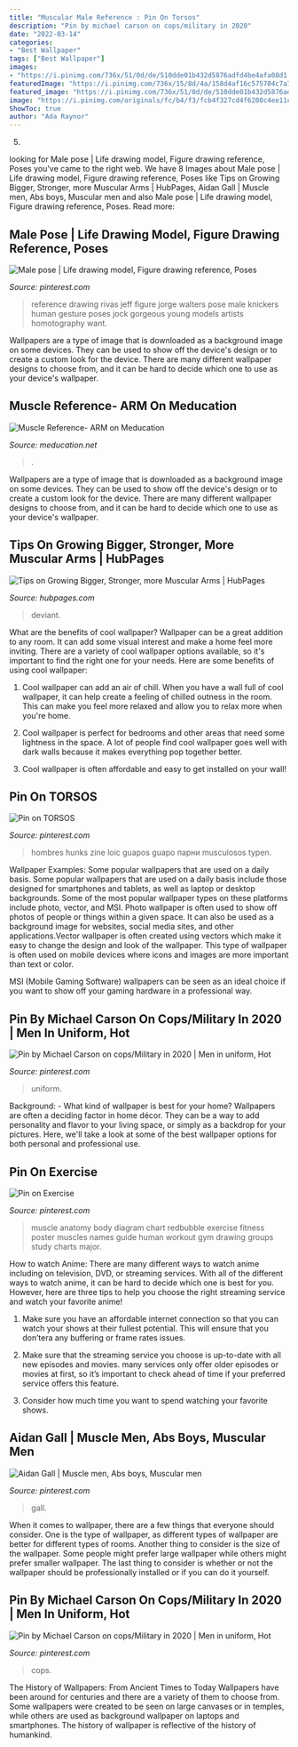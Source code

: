 ```yaml
---
title: "Muscular Male Reference : Pin On Torsos"
description: "Pin by michael carson on cops/military in 2020"
date: "2022-03-14"
categories:
- "Best Wallpaper"
tags: ["Best Wallpaper"]
images:
- "https://i.pinimg.com/736x/51/0d/de/510dde01b432d5876adfd4be4afa08d1.jpg"
featuredImage: "https://i.pinimg.com/736x/15/8d/4a/158d4af16c575704c7a7311291188649.jpg"
featured_image: "https://i.pinimg.com/736x/51/0d/de/510dde01b432d5876adfd4be4afa08d1.jpg"
image: "https://i.pinimg.com/originals/fc/b4/f3/fcb4f327cd4f6200c4ee11c7df131d25.jpg"
ShowToc: true
author: "Ada Raynor"
---
```



5.

	

		
looking for Male pose | Life drawing model, Figure drawing reference, Poses you've came to the right web. We have 8 Images about Male pose | Life drawing model, Figure drawing reference, Poses like Tips on Growing Bigger, Stronger, more Muscular Arms | HubPages, Aidan Gall | Muscle men, Abs boys, Muscular men and also Male pose | Life drawing model, Figure drawing reference, Poses. Read more:
		
    
## Male Pose | Life Drawing Model, Figure Drawing Reference, Poses

<img loading=lazy src="https://i.pinimg.com/originals/7b/5a/3f/7b5a3f1d3d7043de511fa0e88ca1ffb9.jpg" onerror="this.onerror=null;this.src='https://tse4.mm.bing.net/th?id=OIP.GL6u_ldpIlK0qgFP_dEXXgAAAA&amp;pid=15.1';" alt="Male pose | Life drawing model, Figure drawing reference, Poses">

_Source: pinterest.com_

>reference drawing rivas jeff figure jorge walters pose male knickers human gesture poses jock gorgeous young models artists homotography want. 

	

Wallpapers are a type of image that is downloaded as a background image on some devices. They can be used to show off the device's design or to create a custom look for the device. There are many different wallpaper designs to choose from, and it can be hard to decide which one to use as your device's wallpaper.

    
## Muscle Reference- ARM On Meducation

<img loading=lazy src="https://d17h1fcixtjvd3.cloudfront.net/img/32358/42e0c933f9d10a8dd9b29a08e74d27f9ae8b3d21/facebook.png" onerror="this.onerror=null;this.src='https://tse3.mm.bing.net/th?id=OIP.2PBDLXzuK7HBWuu7CdhV3gHaD4&amp;pid=15.1';" alt="Muscle Reference- ARM on Meducation">

_Source: meducation.net_

>. 

	

Wallpapers are a type of image that is downloaded as a background image on some devices. They can be used to show off the device's design or to create a custom look for the device. There are many different wallpaper designs to choose from, and it can be hard to decide which one to use as your device's wallpaper.

    
## Tips On Growing Bigger, Stronger, More Muscular Arms | HubPages

<img loading=lazy src="https://usercontent1.hubstatic.com/13438626_f1024.jpg" onerror="this.onerror=null;this.src='https://tse1.mm.bing.net/th?id=OIP.pBDu7kee29mXarRGYxlZBwHaFj&amp;pid=15.1';" alt="Tips on Growing Bigger, Stronger, more Muscular Arms | HubPages">

_Source: hubpages.com_

>deviant. 

	

What are the benefits of cool wallpaper?
Wallpaper can be a great addition to any room. It can add some visual interest and make a home feel more inviting. There are a variety of cool wallpaper options available, so it's important to find the right one for your needs. Here are some benefits of using cool wallpaper: 
1. Cool wallpaper can add an air of chill. When you have a wall full of cool wallpaper, it can help create a feeling of chilled outness in the room. This can make you feel more relaxed and allow you to relax more when you're home. 

2. Cool wallpaper is perfect for bedrooms and other areas that need some lightness in the space. A lot of people find cool wallpaper goes well with dark walls because it makes everything pop together better. 

3. Cool wallpaper is often affordable and easy to get installed on your wall!

    
## Pin On TORSOS

<img loading=lazy src="https://i.pinimg.com/736x/51/0d/de/510dde01b432d5876adfd4be4afa08d1.jpg" onerror="this.onerror=null;this.src='https://tse3.mm.bing.net/th?id=OIP.nwVV6tuhgJil3WIleEL-GgHaKc&amp;pid=15.1';" alt="Pin on TORSOS">

_Source: pinterest.com_

>hombres hunks zine loic guapos guapo парни musculosos typen. 

	

Wallpaper Examples: Some popular wallpapers that are used on a daily basis.
Some popular wallpapers that are used on a daily basis include those designed for smartphones and tablets, as well as laptop or desktop backgrounds. Some of the most popular wallpaper types on these platforms include photo, vector, and MSI. 
Photo wallpaper is often used to show off photos of people or things within a given space. It can also be used as a background image for websites, social media sites, and other applications.Vector wallpaper is often created using vectors which make it easy to change the design and look of the wallpaper. This type of wallpaper is often used on mobile devices where icons and images are more important than text or color. 

MSI (Mobile Gaming Software) wallpapers can be seen as an ideal choice if you want to show off your gaming hardware in a professional way.

    
## Pin By Michael Carson On Cops/Military In 2020 | Men In Uniform, Hot

<img loading=lazy src="https://i.pinimg.com/originals/fc/b4/f3/fcb4f327cd4f6200c4ee11c7df131d25.jpg" onerror="this.onerror=null;this.src='https://tse3.mm.bing.net/th?id=OIP.Uh69KoddxsvITJZhRZcGVwHaLw&amp;pid=15.1';" alt="Pin by Michael Carson on cops/Military in 2020 | Men in uniform, Hot">

_Source: pinterest.com_

>uniform. 

	

Background: - What kind of wallpaper is best for your home?
Wallpapers are often a deciding factor in home décor. They can be a way to add personality and flavor to your living space, or simply as a backdrop for your pictures. Here, we'll take a look at some of the best wallpaper options for both personal and professional use.

    
## Pin On Exercise

<img loading=lazy src="https://i.pinimg.com/736x/0c/05/52/0c0552fa086f5a55e83b6668c5874847.jpg" onerror="this.onerror=null;this.src='https://tse2.mm.bing.net/th?id=OIP._QmFlrwTbo7Mg8LI4fcJZgHaKL&amp;pid=15.1';" alt="Pin on Exercise">

_Source: pinterest.com_

>muscle anatomy body diagram chart redbubble exercise fitness poster muscles names guide human workout gym drawing groups study charts major. 

	

How to watch Anime: There are many different ways to watch anime including on television, DVD, or streaming services.
With all of the different ways to watch anime, it can be hard to decide which one is best for you. However, here are three tips to help you choose the right streaming service and watch your favorite anime!
1. Make sure you have an affordable internet connection so that you can watch your shows at their fullest potential. This will ensure that you don’tera any buffering or frame rates issues.

2. Make sure that the streaming service you choose is up-to-date with all new episodes and movies. many services only offer older episodes or movies at first, so it’s important to check ahead of time if your preferred service offers this feature.

3. Consider how much time you want to spend watching your favorite shows.

    
## Aidan Gall | Muscle Men, Abs Boys, Muscular Men

<img loading=lazy src="https://i.pinimg.com/736x/15/8d/4a/158d4af16c575704c7a7311291188649.jpg" onerror="this.onerror=null;this.src='https://tse4.mm.bing.net/th?id=OIP.BgEkEDn3djPpzSfrV4R-OgHaHa&amp;pid=15.1';" alt="Aidan Gall | Muscle men, Abs boys, Muscular men">

_Source: pinterest.com_

>gall. 

	

When it comes to wallpaper, there are a few things that everyone should consider. One is the type of wallpaper, as different types of wallpaper are better for different types of rooms. Another thing to consider is the size of the wallpaper. Some people might prefer large wallpaper while others might prefer smaller wallpaper. The last thing to consider is whether or not the wallpaper should be professionally installed or if you can do it yourself.

    
## Pin By Michael Carson On Cops/Military In 2020 | Men In Uniform, Hot

<img loading=lazy src="https://i.pinimg.com/736x/fc/b4/f3/fcb4f327cd4f6200c4ee11c7df131d25.jpg" onerror="this.onerror=null;this.src='https://tse3.mm.bing.net/th?id=OIP.S_o9akjxSGVAzGBEV_dHKgHaLw&amp;pid=15.1';" alt="Pin by Michael Carson on cops/Military in 2020 | Men in uniform, Hot">

_Source: pinterest.com_

>cops. 

	

The History of Wallpapers: From Ancient Times to Today
Wallpapers have been around for centuries and there are a variety of them to choose from. Some wallpapers were created to be seen on large canvases or in temples, while others are used as background wallpaper on laptops and smartphones. The history of wallpaper is reflective of the history of humankind.

